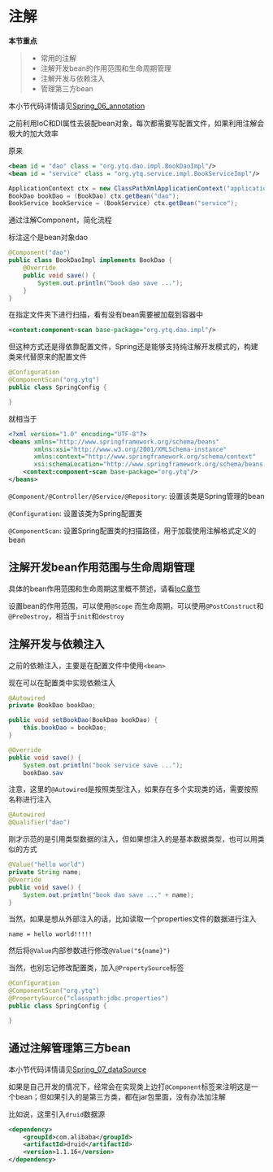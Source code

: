 # 注解

**本节重点**

> * 常用的注解
> * 注解开发bean的作用范围和生命周期管理
> * 注解开发与依赖注入
> * 管理第三方bean

本小节代码详情请见[Spring_06_annotation](Spring_06_annotation)

之前利用IoC和DI属性去装配bean对象，每次都需要写配置文件，如果利用注解会极大的加大效率

原来

```xml
<bean id = "dao" class = "org.ytq.dao.impl.BookDaoImpl"/>
<bean id = "service" class = "org.ytq.service.impl.BookServiceImpl"/>
```

```java
ApplicationContext ctx = new ClassPathXmlApplicationContext("applicationContext.xml");
BookDao bookDao = (BookDao) ctx.getBean("dao");
BookService bookService = (BookService) ctx.getBean("service");
```

通过注解Component，简化流程

标注这个是bean对象dao

```java
@Component("dao")
public class BookDaoImpl implements BookDao {
    @Override
    public void save() {
        System.out.println("book dao save ...");
    }
}
```

在指定文件夹下进行扫描，看有没有bean需要被加载到容器中

```xml
<context:component-scan base-package="org.ytq.dao.impl"/>
```

但这种方式还是得依靠配置文件，Spring还是能够支持纯注解开发模式的，构建类来代替原来的配置文件

```java
@Configuration
@ComponentScan("org.ytq")
public class SpringConfig {

}
```

就相当于

```xml
<?xml version="1.0" encoding="UTF-8"?>
<beans xmlns="http://www.springframework.org/schema/beans"
       xmlns:xsi="http://www.w3.org/2001/XMLSchema-instance"
       xmlns:context="http://www.springframework.org/schema/context"
       xsi:schemaLocation="http://www.springframework.org/schema/beans http://www.springframework.org/schema/beans/spring-beans.xsd http://www.springframework.org/schema/context https://www.springframework.org/schema/context/spring-context.xsd">
    <context:component-scan base-package="org.ytq"/>
</beans>
```

`@Component/@Controller/@Service/@Repository`: 设置该类是Spring管理的bean

`@Configuration`: 设置该类为Spring配置类

`@ComponentScan`: 设置Spring配置类的扫描路径，用于加载使用注解格式定义的bean

## 注解开发bean作用范围与生命周期管理

具体的bean作用范围和生命周期这里概不赘述，请看[IoC章节](../Chapter1/IoC.md)

设置bean的作用范围，可以使用`@Scope`
而生命周期，可以使用`@PostConstruct`和`@PreDestroy`，相当于`init`和`destroy`

## 注解开发与依赖注入

之前的依赖注入，主要是在配置文件中使用`<bean>`

现在可以在配置类中实现依赖注入

```java
@Autowired
private BookDao bookDao;

public void setBookDao(BookDao bookDao) {
    this.bookDao = bookDao;
}

@Override
public void save() {
    System.out.println("book service save ...");
    bookDao.sav
```

注意，这里的`@Autowired`是按照类型注入，如果存在多个实现类的话，需要按照名称进行注入

```java
@Autowired
@Qualifier("dao")
```

刚才示范的是引用类型数据的注入，但如果想注入的是基本数据类型，也可以用类似的方式

```java
@Value("hello world")
private String name;
@Override
public void save() {
    System.out.println("book dao save ..." + name);
}
```

当然，如果是想从外部注入的话，比如读取一个properties文件的数据进行注入

```properties
name = hello world!!!!!
```

然后将`@Value`内部参数进行修改`@Value("${name}")`

当然，也别忘记修改配置类，加入`@PropertySource`标签

```java
@Configuration
@ComponentScan("org.ytq")
@PropertySource("classpath:jdbc.properties")
public class SpringConfig {

}
```

## 通过注解管理第三方bean

本小节代码详情请见[Spring_07_dataSource](Spring_07_dataSource)

如果是自己开发的情况下，经常会在实现类上边打`@Component`标签来注明这是一个bean；但如果引入的是第三方类，都在jar包里面，没有办法加注解

比如说，这里引入`druid`数据源

```xml
<dependency>
    <groupId>com.alibaba</groupId>
    <artifactId>druid</artifactId>
    <version>1.1.16</version>
</dependency>
```
